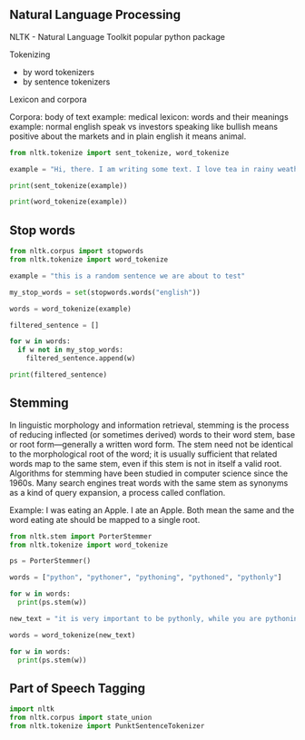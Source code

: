 ## Natural Language Processing

NLTK - Natural Language Toolkit
popular python package

Tokenizing
* by word tokenizers
* by sentence tokenizers

Lexicon and corpora

Corpora: body of text example: medical
lexicon: words and their meanings
example: normal english speak vs investors speaking
like bullish means positive about the markets and in plain english it means animal.

```python
from nltk.tokenize import sent_tokenize, word_tokenize

example = "Hi, there. I am writing some text. I love tea in rainy weather."

print(sent_tokenize(example))

print(word_tokenize(example))
```

## Stop words


```python
from nltk.corpus import stopwords
from nltk.tokenize import word_tokenize

example = "this is a random sentence we are about to test"

my_stop_words = set(stopwords.words("english"))

words = word_tokenize(example)

filtered_sentence = []

for w in words:
  if w not in my_stop_words:
    filtered_sentence.append(w)

print(filtered_sentence)

```

## Stemming
In linguistic morphology and information retrieval, stemming is the process of reducing inflected (or sometimes derived) words to their word stem, base or root form—generally a written word form. The stem need not be identical to the morphological root of the word; it is usually sufficient that related words map to the same stem, even if this stem is not in itself a valid root. Algorithms for stemming have been studied in computer science since the 1960s. Many search engines treat words with the same stem as synonyms as a kind of query expansion, a process called conflation.

Example:
I was eating an Apple.
I ate an Apple.
Both mean the same and the word eating ate should be mapped to a single root.


```python
from nltk.stem import PorterStemmer
from nltk.tokenize import word_tokenize

ps = PorterStemmer()

words = ["python", "pythoner", "pythoning", "pythoned", "pythonly"]

for w in words:
  print(ps.stem(w))

new_text = "it is very important to be pythonly, while you are pythoning with python. All pythoners have pythoned for long time"

words = word_tokenize(new_text)

for w in words:
  print(ps.stem(w))
```

## Part of Speech Tagging

```python
import nltk
from nltk.corpus import state_union
from nltk.tokenize import PunktSentenceTokenizer



```
